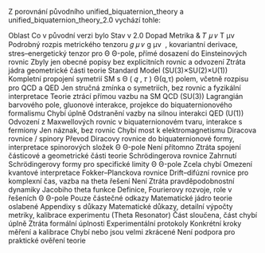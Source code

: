 Z porovnání původního unified_biquaternion_theory a unified_biquaternion_theory_2.0 vychází tohle:

Oblast	Co v původní verzi bylo	Stav v 2.0	Dopad
Metrika & 
𝑇
𝜇
𝜈
T 
μν
​
 	Podrobný rozpis metrického tenzoru 
𝑔
𝜇
𝜈
g 
μν
​
 , kovariantní derivace, stres–energetický tenzor pro 
Θ
Θ-pole, přímé dosazení do Einsteinových rovnic	Zbyly jen obecné popisy bez explicitních rovnic a odvození	Ztráta jádra geometrické části teorie
Standard Model (SU(3)×SU(2)×U(1))	Kompletní propojení symetrií SM s 
Θ
(
𝑞
,
𝜏
)
Θ(q,τ) polem, včetně rozpisu pro QCD a QED	Jen stručná zmínka o symetriích, bez rovnic a fyzikální interpretace	Teorie ztrácí přímou vazbu na SM
QCD (SU(3))	Lagrangián barvového pole, gluonové interakce, projekce do biquaternionového formalismu	Chybí úplně	Odstranění vazby na silnou interakci
QED (U(1))	Odvození z Maxwellových rovnic v biquaternionovém tvaru, interakce s fermiony	Jen náznak, bez rovnic	Chybí most k elektromagnetismu
Diracova rovnice / spinory	Převod Diracovy rovnice do biquaternionové formy, interpretace spinorových složek 
Θ
Θ-pole	Není přítomno	Ztráta spojení částicové a geometrické části teorie
Schrödingerova rovnice	Zahrnutí Schrödingerovy formy pro specifické limity 
Θ
Θ-pole	Zcela chybí	Omezení kvantové interpretace
Fokker–Planckova rovnice	Drift–difúzní rovnice pro komplexní čas, vazba na theta řešení	Není	Ztráta pravděpodobnostní dynamiky
Jacobiho theta funkce	Definice, Fourierovy rozvoje, role v řešeních 
Θ
Θ-pole	Pouze částečné odkazy	Matematické jádro teorie oslabené
Appendixy s důkazy	Matematické důkazy, detailní výpočty metriky, kalibrace experimentu (Theta Resonator)	Část sloučena, část chybí úplně	Ztráta formální úplnosti
Experimentální protokoly	Konkrétní kroky měření a kalibrace	Chybí nebo jsou velmi zkrácené	Není podpora pro praktické ověření teorie
